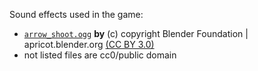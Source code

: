 Sound effects used in the game:

- [`arrow_shoot.ogg`](https://opengameart.org/content/sfxpunch) **by** (c) copyright Blender Foundation | apricot.blender.org [(CC BY 3.0)](https://creativecommons.org/licenses/by/3.0/)
- not listed files are cc0/public domain

